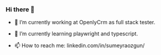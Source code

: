 ### Hi there 👋

- 🔭 I’m currently working at OpenlyCrm as full stack tester.
  
- 🌱 I’m currently learning playwright and typescript.
  
- 📫 How to reach me: linkedin.com/in/sumeyraozgun/



